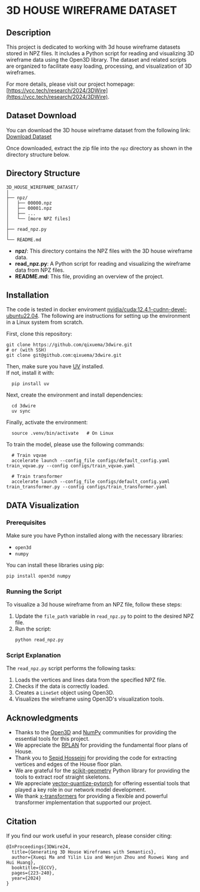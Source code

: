 # 3D HOUSE WIREFRAME DATASET

## Description

This project is dedicated to working with 3d house wireframe datasets stored in NPZ files. It includes a Python script for reading and visualizing 3D wireframe data using the Open3D library. The dataset and related scripts are organized to facilitate easy loading, processing, and visualization of 3D wireframes.

For more details, please visit our project homepage: [https://vcc.tech/research/2024/3DWire](https://vcc.tech/research/2024/3DWire).

## Dataset Download

You can download the 3D house wireframe dataset from the following link:
[Download Dataset](https://drive.google.com/drive/folders/1omp0mBoR8Z4jdHGM4V3699qO59fHfGhm?usp=sharing)

Once downloaded, extract the zip file into the `npz` directory as shown in the directory structure below.

## Directory Structure

```
3D_HOUSE_WIREFRAME_DATASET/
│
├── npz/
│   ├── 00000.npz
│   ├── 00001.npz
│   ├── ...
│   └── [more NPZ files]
│
├── read_npz.py
│
└── README.md
```

- **npz/**: This directory contains the NPZ files with the 3D house wireframe data.
- **read_npz.py**: A Python script for reading and visualizing the wireframe data from NPZ files.
- **README.md**: This file, providing an overview of the project.


## Installation
The code is tested in docker enviroment [nvidia/cuda:12.4.1-cudnn-devel-ubuntu22.04](https://hub.docker.com/layers/nvidia/cuda/12.4.1-cudnn-devel-ubuntu22.04/images/sha256-0a1cb6e7bd047a1067efe14efdf0276352d5ca643dfd77963dab1a4f05a003a4).
The following are instructions for setting up the environment in a Linux system from scratch.

First, clone this repository:

    git clone https://github.com/qixuema/3dwire.git
    # or (with SSH)
    git clone git@github.com:qixuema/3dwire.git

Then, make sure you have [UV](https://github.com/astral-sh/uv) installed.  
If not, install it with:

      pip install uv

Next, create the environment and install dependencies:

      cd 3dwire
      uv sync

Finally, activate the environment:

      source .venv/bin/activate   # On Linux

To train the model, please use the following commands:

      # Train vqvae
      accelerate launch --config_file configs/default_config.yaml train_vqvae.py --config configs/train_vqvae.yaml

      # Train transformer
      accelerate launch --config_file configs/default_config.yaml train_transformer.py --config configs/train_transformer.yaml

## DATA Visualization

### Prerequisites

Make sure you have Python installed along with the necessary libraries:
- `open3d`
- `numpy`

You can install these libraries using pip:
```bash
pip install open3d numpy
```

### Running the Script

To visualize a 3d house wireframe from an NPZ file, follow these steps:

1. Update the `file_path` variable in `read_npz.py` to point to the desired NPZ file.
2. Run the script:
   ```bash
   python read_npz.py
   ```

### Script Explanation

The `read_npz.py` script performs the following tasks:
1. Loads the vertices and lines data from the specified NPZ file.
2. Checks if the data is correctly loaded.
3. Creates a `LineSet` object using Open3D.
4. Visualizes the wireframe using Open3D's visualization tools.


## Acknowledgments

- Thanks to the [Open3D](https://www.open3d.org/) and [NumPy](https://numpy.org/) communities for providing the essential tools for this project.
- We appreciate the [RPLAN](http://staff.ustc.edu.cn/~fuxm/projects/DeepLayout/index.html) for providing the fundamental floor plans of House.
- Thank you to [Sepid Hosseini](https://github.com/sepidsh) for providing the code for extracting vertices and edges of the House floor plan.
- We are grateful for the [scikit-geometry](https://github.com/scikit-geometry/scikit-geometry) Python library for providing the tools to extract roof straight skeletons.
- We appreciate [vector-quantize-pytorch](https://github.com/lucidrains/vector-quantize-pytorch) for offering essential tools that played a key role in our network model development.
- We thank [x-transformers](https://github.com/lucidrains/x-transformers) for providing a flexible and powerful transformer implementation that supported our project.

## Citation
If you find our work useful in your research, please consider citing:

	@InProceedings{3DWire24,
	  title={Generating 3D House Wireframes with Semantics}, 
	  author={Xueqi Ma and Yilin Liu and Wenjun Zhou and Ruowei Wang and Hui Huang},
	  booktitle={ECCV},
	  pages={223-240},
	  year={2024}
	}
